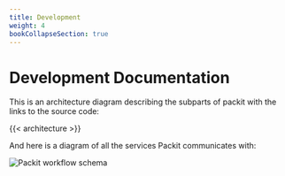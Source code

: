 ```yaml
---
title: Development
weight: 4
bookCollapseSection: true
---
```


# Development Documentation

This is an architecture diagram describing the subparts of packit with the links to the source code:

{{< architecture >}}

And here is a diagram of all the services Packit communicates with:

![Packit workflow schema](/images/workflow.png)
